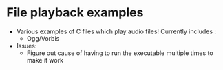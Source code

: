 # File playback examples
- Various examples of C files which play audio files! Currently includes :
	- Ogg/Vorbis
- Issues:
  	- Figure out cause of having to run the executable multiple times to make it work
